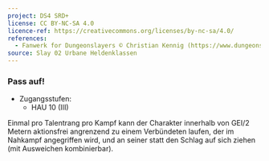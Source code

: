 ```yaml
---
project: DS4 SRD+
license: CC BY-NC-SA 4.0
licence-ref: https://creativecommons.org/licenses/by-nc-sa/4.0/
references: 
  - Fanwerk for Dungeonslayers © Christian Kennig (https://www.dungeonslayers.net/)
source: Slay 02 Urbane Heldenklassen
---
```


### Pass auf!

- Zugangsstufen:
  - HAU 10 (III)

Einmal pro Talentrang pro Kampf kann der Charakter innerhalb von GEI/2 Metern aktionsfrei angrenzend zu einem Verbündeten laufen, der im Nahkampf angegriffen wird, und an seiner statt den Schlag auf sich ziehen (mit Ausweichen kombinierbar).

